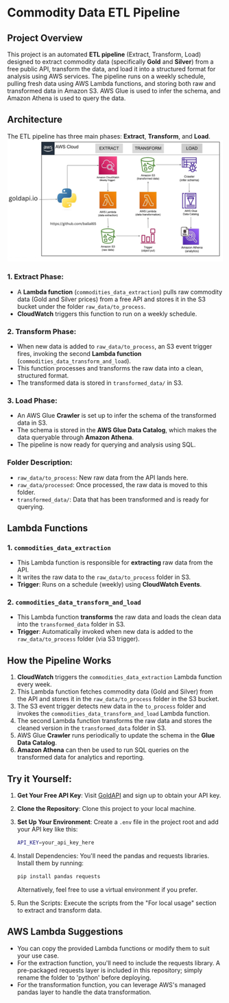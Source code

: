 # Commodity Data ETL Pipeline

## Project Overview
This project is an automated **ETL pipeline** (Extract, Transform, Load) designed to extract commodity data (specifically **Gold** and **Silver**) from a free public API, transform the data, and load it into a structured format for analysis using AWS services. The pipeline runs on a weekly schedule, pulling fresh data using AWS Lambda functions, and storing both raw and transformed data in Amazon S3. AWS Glue is used to infer the schema, and Amazon Athena is used to query the data.

## Architecture

The ETL pipeline has three main phases: **Extract**, **Transform**, and **Load**.
![ETL Architecture](https://github.com/Ballal65/Commodities-Data-ETL-With-AWS-And-Python-Pandas/blob/main/Commodities%20ETL%20Flowchart.jpg)

### 1. **Extract Phase**:
   - A **Lambda function** (`commodities_data_extraction`) pulls raw commodity data (Gold and Silver prices) from a free API and stores it in the S3 bucket under the folder `raw_data/to_process`.
   - **CloudWatch** triggers this function to run on a weekly schedule.

### 2. **Transform Phase**:
   - When new data is added to `raw_data/to_process`, an S3 event trigger fires, invoking the second **Lambda function** (`commodities_data_transform_and_load`).
   - This function processes and transforms the raw data into a clean, structured format.
   - The transformed data is stored in `transformed_data/` in S3.

### 3. **Load Phase**:
   - An AWS Glue **Crawler** is set up to infer the schema of the transformed data in S3.
   - The schema is stored in the **AWS Glue Data Catalog**, which makes the data queryable through **Amazon Athena**.
   - The pipeline is now ready for querying and analysis using SQL.

### Folder Description:
- `raw_data/to_process`: New raw data from the API lands here.
- `raw_data/processed`: Once processed, the raw data is moved to this folder.
- `transformed_data/`: Data that has been transformed and is ready for querying.

## Lambda Functions

### 1. `commodities_data_extraction`
   - This Lambda function is responsible for **extracting** raw data from the API.
   - It writes the raw data to the `raw_data/to_process` folder in S3.
   - **Trigger**: Runs on a schedule (weekly) using **CloudWatch Events**.

### 2. `commodities_data_transform_and_load`
   - This Lambda function **transforms** the raw data and loads the clean data into the `transformed_data` folder in S3.
   - **Trigger**: Automatically invoked when new data is added to the `raw_data/to_process` folder (via S3 trigger).

## How the Pipeline Works

1. **CloudWatch** triggers the `commodities_data_extraction` Lambda function every week.
2. This Lambda function fetches commodity data (Gold and Silver) from the API and stores it in the `raw_data/to_process` folder in the S3 bucket.
3. The S3 event trigger detects new data in the `to_process` folder and invokes the `commodities_data_transform_and_load` Lambda function.
4. The second Lambda function transforms the raw data and stores the cleaned version in the `transformed_data` folder in S3.
5. AWS Glue **Crawler** runs periodically to update the schema in the **Glue Data Catalog**.
6. **Amazon Athena** can then be used to run SQL queries on the transformed data for analytics and reporting.

## Try it Yourself:

1. **Get Your Free API Key**: Visit [GoldAPI](https://www.goldapi.io/) and sign up to obtain your API key.

2. **Clone the Repository**: Clone this project to your local machine.

3. **Set Up Your Environment**: Create a `.env` file in the project root and add your API key like this:
   ```bash
   API_KEY=your_api_key_here
   ```
4. Install Dependencies: You'll need the pandas and requests libraries. Install them by running:
   ```bash
   pip install pandas requests
   ```
   Alternatively, feel free to use a virtual environment if you prefer.
5. Run the Scripts: Execute the scripts from the "For local usage" section to extract and transform data.

## AWS Lambda Suggestions
- You can copy the provided Lambda functions or modify them to suit your use case.
- For the extraction function, you'll need to include the requests library. A pre-packaged requests layer is included in this repository; simply rename the folder to 'python' before deploying.
- For the transformation function, you can leverage AWS's managed pandas layer to handle the data transformation.
